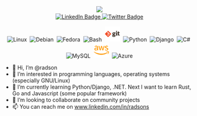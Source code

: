 <div id="header" align="center">
    <img src="https://media.giphy.com/media/ZeFG00TVXs54Pw4c8e/giphy.gif" width="200"/>
    <div id="badges">
        <a href="https://www.linkedin.com/in/radsons">
        <img src="https://img.shields.io/badge/LinkedIn-blue?style=for-the-badge&logo=linkedin&logoColor=white" alt="LinkedIn Badge"/>
        </a>
        <a href="https://twitter.com/radsaum">
        <img src="https://img.shields.io/badge/Twitter-blue?style=for-the-badge&logo=twitter&logoColor=white" alt="Twitter Badge"/>
        </a>
    </div>
    <div>
        <img src="https://komarev.com/ghpvc/?username=radson&style=flat-square&color=blue" alt=""/>
    </div>
</div>
<div align="center">
    <!---->
    <img src="https://cdn.jsdelivr.net/gh/devicons/devicon/icons/linux/linux-original.svg" title="Linux"  alt="Linux" width="40"  height="40"/>&nbsp;
    <img src="https://cdn.jsdelivr.net/gh/devicons/devicon/icons/debian/debian-original-wordmark.svg" title="Debian"  alt="Debian" width="40"  height="40" />&nbsp;
    <img src="https://cdn.jsdelivr.net/gh/devicons/devicon/icons/fedora/fedora-original.svg" title="Fedora"  alt="Fedora" width="40"  height="40" />&nbsp;
    <img src="https://cdn.jsdelivr.net/gh/devicons/devicon/icons/bash/bash-plain.svg" title="Bash"  alt="Bash" width="40" height="40" />&nbsp;
    <img src="https://github.com/devicons/devicon/blob/master/icons/git/git-original-wordmark.svg" title="Git" alt="Git" width="40" height="40"/>&nbsp;
    <img src="https://cdn.jsdelivr.net/gh/devicons/devicon/icons/python/python-original-wordmark.svg" title="Python"  alt="Python" width="40"  height="40" />&nbsp;
    <img src="https://cdn.jsdelivr.net/gh/devicons/devicon/icons/django/django-plain-wordmark.svg" title="Django"  alt="Django" width="40"  height="40" />&nbsp;
    <img src="https://cdn.jsdelivr.net/gh/devicons/devicon/icons/csharp/csharp-original.svg" title="C#"  alt="C#" width="40" height="40" />&nbsp;
    <img src="https://cdn.jsdelivr.net/gh/devicons/devicon/icons/mysql/mysql-original-wordmark.svg" title="MySQL"  alt="MySQL" width="40" height="40"/>&nbsp;
    <img src="https://github.com/devicons/devicon/blob/master/icons/amazonwebservices/amazonwebservices-plain-wordmark.svg" title="AWS" alt="AWS" width="40" height="40"/>&nbsp;
    <img src="https://cdn.jsdelivr.net/gh/devicons/devicon/icons/azure/azure-original-wordmark.svg" title="Azure" alt="Azure" width="40" height="40"/>
</div>



- 👋 Hi, I’m @radson
- 👀 I’m interested in programming languages, operating systems (especially GNU/Linux)
- 🌱 I’m currently learning Python/Django, .NET. Next I want to learn Rust, Go and Javascript (some popular framework) 
- 💞️ I’m looking to collaborate on community projects 
- 📫 You can reach me on www.linkedin.com/in/radsons




<!---
radson/radson is a ✨ special ✨ repository because its `README.md` (this file) appears on your GitHub profile.
You can click the Preview link to take a look at your changes.
--->
